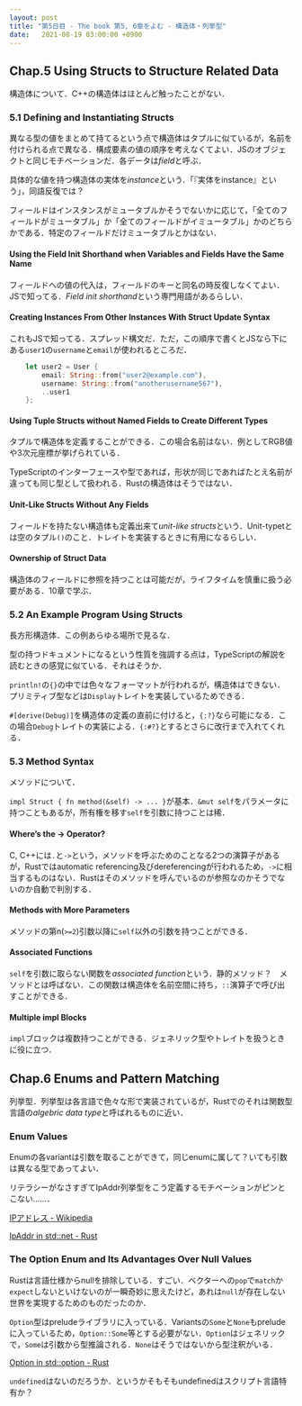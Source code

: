 ```yaml
---
layout: post
title: "第5日目 - The book 第5, 6章をよむ - 構造体・列挙型"
date:   2021-08-19 03:00:00 +0900
---
```


## Chap.5 Using Structs to Structure Related Data

構造体について．C++の構造体はほとんど触ったことがない．

### 5.1 Defining and Instantiating Structs

異なる型の値をまとめて持てるという点で構造体はタプルに似ているが，名前を付けられる点で異なる．構成要素の値の順序を考えなくてよい．JSのオブジェクトと同じモチベーションだ．各データは*field*と呼ぶ．

具体的な値を持つ構造体の実体を*instance*という．「『実体をinstance』という」，同語反復では？

フィールドはインスタンスがミュータブルかそうでないかに応じて，「全てのフィールドがミュータブル」か「全てのフィールドがイミュータブル」かのどちらかである．特定のフィールドだけミュータブルとかはない．

#### Using the Field Init Shorthand when Variables and Fields Have the Same Name

フィールドへの値の代入は，フィールドのキーと同名の時反復しなくてよい．JSで知ってる．*Field init shorthand*という専門用語があるらしい．

#### Creating Instances From Other Instances With Struct Update Syntax

これもJSで知ってる．スプレッド構文だ．ただ，この順序で書くとJSなら下にある`user1`の`username`と`email`が使われるところだ．

```rust
    let user2 = User {
        email: String::from("user2@example.com"),
        username: String::from("anotherusername567"),
        ..user1
    };
```

#### Using Tuple Structs without Named Fields to Create Different Types
タプルで構造体を定義することができる．この場合名前はない．例としてRGB値や3次元座標が挙げられている．

TypeScriptのインターフェースや型であれば，形状が同じであればたとえ名前が違っても同じ型として扱われる．Rustの構造体はそうではない．

#### Unit-Like Structs Without Any Fields
フィールドを持たない構造体も定義出来て*unit-like structs*という．Unit-typetとは空のタプル`()`のこと．トレイトを実装するときに有用になるらしい．

#### Ownership of Struct Data

構造体のフィールドに参照を持つことは可能だが，ライフタイムを慎重に扱う必要がある．10章で学ぶ．

### 5.2 An Example Program Using Structs

長方形構造体．この例あらゆる場所で見るな．

型の持つドキュメントになるという性質を強調する点は，TypeScriptの解説を読むときの感覚に似ている．それはそうか．


`println!`の`{}`の中では色々なフォーマットが行われるが，構造体はできない．プリミティブ型などは`Display`トレイトを実装しているためできる．

`#[derive(Debug)]`を構造体の定義の直前に付けると，`{:?}`なら可能になる．この場合`Debug`トレイトの実装による．`{:#?}`とするとさらに改行まで入れてくれる．

### 5.3 Method Syntax
メソッドについて．

`impl Struct { fn method(&self) -> ... }`が基本．`&mut self`をパラメータに持つこともあるが，所有権を移す`self`を引数に持つことは稀．

#### Where’s the -> Operator?
C, C++には`.`と`->`という，メソッドを呼ぶためのことなる2つの演算子があるが，Rustではautomatic referencing及びdereferencingが行われるため，`->`に相当するものはない．Rustはそのメソッドを呼んでいるのが参照なのかそうでないのか自動で判別する．

#### Methods with More Parameters

メソッドの第n(`>=2`)引数以降に`self`以外の引数を持つことができる．

#### Associated Functions

`self`を引数に取らない関数を*associated function*という．静的メソッド？　メソッドとは呼ばない．この関数は構造体を名前空間に持ち，`::`演算子で呼び出すことができる．

#### Multiple impl Blocks

`impl`ブロックは複数持つことができる．ジェネリック型やトレイトを扱うときに役に立つ．

## Chap.6 Enums and Pattern Matching

列挙型．列挙型は各言語で色々な形で実装されているが，Rustでのそれは関数型言語の*algebric data type*と呼ばれるものに近い．

### Enum Values

Enumの各variantは引数を取ることができて，同じenumに属して？いても引数は異なる型であってよい．

リテラシーがなさすぎてIpAddr列挙型をこう定義するモチベーションがピンとこない……．

[IPアドレス \- Wikipedia](https://ja.wikipedia.org/wiki/IP%E3%82%A2%E3%83%89%E3%83%AC%E3%82%B9)

[IpAddr in std::net \- Rust](https://doc.rust-lang.org/std/net/enum.IpAddr.html)

### The Option Enum and Its Advantages Over Null Values
Rustは言語仕様からnullを排除している．すごい．ベクターへの`pop`で`match`か`expect`しないといけないのが一瞬奇妙に思えたけど，あれは`null`が存在しない世界を実現するためのものだったのか．

`Option`型はpreludeライブラリに入っている．Variantsの`Some`と`None`もpreludeに入っているため，`Option::Some`等とする必要がない．`Option`はジェネリックで，`Some`は引数から型推論される．`None`はそうではないから型注釈がいる．

[Option in std::option \- Rust](https://doc.rust-lang.org/std/option/enum.Option.html)

`undefined`はないのだろうか．というかそもそもundefinedはスクリプト言語特有か？

